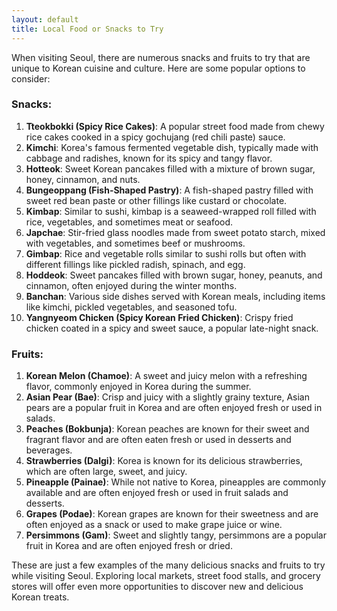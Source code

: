 ```yaml
---
layout: default
title: Local Food or Snacks to Try
---
```

When visiting Seoul, there are numerous snacks and fruits to try that are unique to Korean cuisine and culture. Here are some popular options to consider:

### Snacks:
1. **Tteokbokki (Spicy Rice Cakes)**: A popular street food made from chewy rice cakes cooked in a spicy gochujang (red chili paste) sauce.
2. **Kimchi**: Korea's famous fermented vegetable dish, typically made with cabbage and radishes, known for its spicy and tangy flavor.
3. **Hotteok**: Sweet Korean pancakes filled with a mixture of brown sugar, honey, cinnamon, and nuts.
4. **Bungeoppang (Fish-Shaped Pastry)**: A fish-shaped pastry filled with sweet red bean paste or other fillings like custard or chocolate.
5. **Kimbap**: Similar to sushi, kimbap is a seaweed-wrapped roll filled with rice, vegetables, and sometimes meat or seafood.
6. **Japchae**: Stir-fried glass noodles made from sweet potato starch, mixed with vegetables, and sometimes beef or mushrooms.
7. **Gimbap**: Rice and vegetable rolls similar to sushi rolls but often with different fillings like pickled radish, spinach, and egg.
8. **Hoddeok**: Sweet pancakes filled with brown sugar, honey, peanuts, and cinnamon, often enjoyed during the winter months.
9. **Banchan**: Various side dishes served with Korean meals, including items like kimchi, pickled vegetables, and seasoned tofu.
10. **Yangnyeom Chicken (Spicy Korean Fried Chicken)**: Crispy fried chicken coated in a spicy and sweet sauce, a popular late-night snack.

### Fruits:
1. **Korean Melon (Chamoe)**: A sweet and juicy melon with a refreshing flavor, commonly enjoyed in Korea during the summer.
2. **Asian Pear (Bae)**: Crisp and juicy with a slightly grainy texture, Asian pears are a popular fruit in Korea and are often enjoyed fresh or used in salads.
3. **Peaches (Bokbunja)**: Korean peaches are known for their sweet and fragrant flavor and are often eaten fresh or used in desserts and beverages.
4. **Strawberries (Dalgi)**: Korea is known for its delicious strawberries, which are often large, sweet, and juicy.
5. **Pineapple (Painae)**: While not native to Korea, pineapples are commonly available and are often enjoyed fresh or used in fruit salads and desserts.
6. **Grapes (Podae)**: Korean grapes are known for their sweetness and are often enjoyed as a snack or used to make grape juice or wine.
7. **Persimmons (Gam)**: Sweet and slightly tangy, persimmons are a popular fruit in Korea and are often enjoyed fresh or dried.

These are just a few examples of the many delicious snacks and fruits to try while visiting Seoul. Exploring local markets, street food stalls, and grocery stores will offer even more opportunities to discover new and delicious Korean treats.

